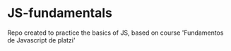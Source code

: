 # JS-fundamentals
Repo created to practice the basics of JS, based on course 'Fundamentos de Javascript de platzi'
